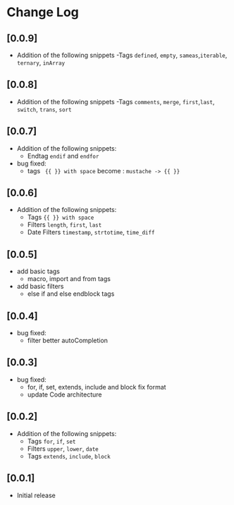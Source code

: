 # Change Log

## [0.0.9]
- Addition of the following snippets
  -Tags `defined`, `empty`, `sameas`,`iterable`, `ternary`, `inArray`

## [0.0.8]
- Addition of the following snippets
  -Tags `comments`, `merge`, `first`,`last`, `switch`, `trans`, `sort`


## [0.0.7]
- Addition of the following snippets:
  - Endtag `endif` and `endfor`
- bug fixed:
  - tags ` {{ }} with space` become : `mustache -> {{ }}`

## [0.0.6]
- Addition of the following snippets:
  - Tags `{{ }} with space`
  - Filters `length`, `first`, `last`
  - Date Filters `timestamp`, `strtotime`, `time_diff`


## [0.0.5]
- add basic tags
  - macro, import and from tags
- add basic filters
  - else if and else endblock tags

## [0.0.4]
- bug fixed:
    - filter better autoCompletion

## [0.0.3]
- bug fixed:
    - for, if, set, extends, include and block fix format
    - update Code architecture

## [0.0.2]
- Addition of the following snippets:
  - Tags `for`, `if`, `set`
  - Filters `upper`, `lower`, `date`
  - Tags `extends`, `include`, `block`

## [0.0.1]

- Initial release